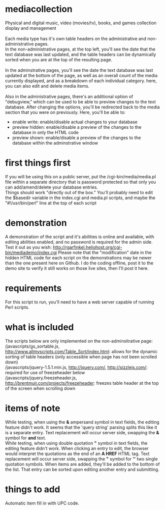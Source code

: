 # mediacollection
Physical and digital music, video (movies/tv), books, and games collection display and management<br>
<br>
Each media type has it's own table headers on the administrative and non-administrative pages.<br>
In the non-administrative pages, at the top left, you'll see the date that the text database was last updated, and the table headers can be dynamically sorted when you are at the top of the resulting page.<br>
<br>
In the adminstrative pages, you'll see the date the text database was last updated at the bottom of the page, as well as an overall count of the media currently displayed, and as a breakdown of each individual category. here, you can also edit and delete media items.<br>
<br>
Also in the administrative pages, there's an additional option of "debugview," which can be used to be able to preview changes to the text database. After changing the options, you'll be redirected back to the media section that you were on previously. Here, you'll be able to:<br>
- enable write: enable/disable actual changes to your database<br>
- preview hidden: enable/disable a preview of the changes to the database in only the HTML code<br>
- preview shown: enable/disable a preview of the changes to the database within the adminstrative window

# first things first
If you will be using this on a public server, put the /cgi-bin/media/media.pl file within a separate directory that is password protected so that only you can add/amend/delete your database entries. <br>
Things should work "directly out of the box." You'll probably need to edit the $basedir variable in the index.cgi and media.pl scripts, and maybe the "#!/usr/bin/perl" line at the top of each script

# demonstration
A demonstration of the script and it's abilities is online and available, with editing abilities enabled, and no password is required for the admin side. Test it out as you wish:
http://rgarfinkel.heliohost.org/cgi-bin/mediademo/index.cgi
Please note that the "modification" date in the hidden HTML code for each script on the demonstrations may be newer than the one present here on Github. I do the coding offline, post it to the demo site to verify it still works on those live sites, then I'll post it here.

# requirements
For this script to run, you'll need to have a web server capable of running Perl scripts.

# what is included
The scripts below are only implemented on the non-adminsitrative page:
/javascripts/gs_sortable.js, http://www.allmyscripts.com/Table_Sort/index.html: allows for the dynamic sorting of table headers (only accessible when page has not been scrolled down)<br>
/javascripts/jquery-1.5.1.min.js, http://jquery.com/, http://sizzlejs.com/: required for use of freezeheader below<br>
/javascripts/jquery.freezeheader.js, http://brentmuir.com/projects/freezeheader: freezes table header at the top of the screen when scrolling down

# items of note
While testing, when using the <b>&</b> ampersand symbol in text fields, the editing feature didn't work. It seems that the 'query string' parsing splits this like it is a separate entry. Text replacement will occur server side, swapping the <b>&</b> symbol for <b>and</b> text.<br>
While testing, when using double quotation <b>"</b> symbol in text fields, the editing feature didn't work. When clicking an entry to edit, the browser would interpret the quotations as the end of an <b>A HREF</b> HTML tag. Text replacement will occur server side, swapping the <b>"</b> symbol for <b>''</b> two single quotation symbols.
When items are added, they'll be added to the bottom of the list. That entry can be sorted upon editing another entry and submitting.

# things to add
Automatic item fill in with UPC code.
